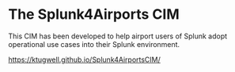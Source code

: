 # The Splunk4Airports CIM

This CIM has been developed to help airport users of Splunk adopt operational use cases into their Splunk environment.

https://ktugwell.github.io/Splunk4AirportsCIM/
